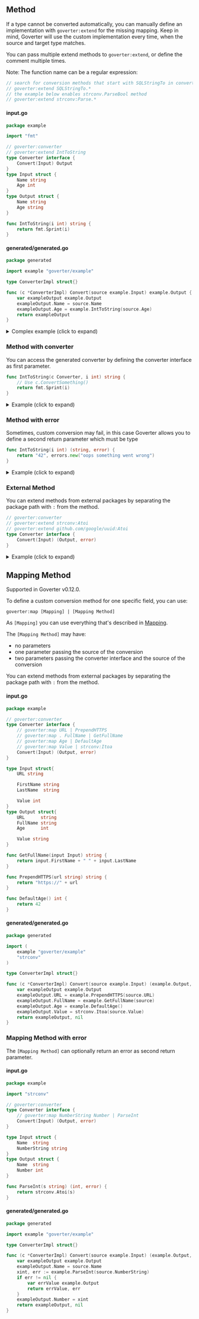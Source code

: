 ## Method

If a type cannot be converted automatically, you can manually define an
implementation with `goverter:extend` for the missing mapping. Keep in mind,
Goverter will use the custom implementation every time, when the source and
target type matches.

You can pass multiple extend methods to `goverter:extend`, or define the
comment multiple times.

Note: The function name can be a regular expression:

```go
// search for conversion methods that start with SQLStringTo in converter's package
// goverter:extend SQLStringTo.*
// the example below enables strconv.ParseBool method
// goverter:extend strconv:Parse.*
```

<!-- tabs:start -->

#### **input.go**

```go
package example

import "fmt"

// goverter:converter
// goverter:extend IntToString
type Converter interface {
    Convert(Input) Output
}
type Input struct {
    Name string
    Age int
}
type Output struct {
    Name string
    Age string
}

func IntToString(i int) string {
    return fmt.Sprint(i)
}
```

#### **generated/generated.go**

```go
package generated

import example "goverter/example"

type ConverterImpl struct{}

func (c *ConverterImpl) Convert(source example.Input) example.Output {
	var exampleOutput example.Output
	exampleOutput.Name = source.Name
	exampleOutput.Age = example.IntToString(source.Age)
	return exampleOutput
}
```

<!-- tabs:end -->

<details>
  <summary>Complex example (click to expand)</summary>

<!-- tabs:start -->

#### **input.go**

```go
package example

// goverter:converter
// goverter:extend ExtractFriendNames
type Converter interface {
    Convert(source []InputPerson) []OutputPerson
}

type InputPerson struct {
    Name string
    Friends []InputPerson
}
type OutputPerson struct {
    Name string
    Friends []string
}

func ExtractFriendNames(persons []InputPerson) []string {
    var names []string
    for _, person := range persons {
        names = append(names, person.Name)
    }
    return names
}
```

#### **generated/generated.go**

```go
package generated

import example "goverter/example"

type ConverterImpl struct{}

func (c *ConverterImpl) Convert(source []example.InputPerson) []example.OutputPerson {
	var exampleOutputPersonList []example.OutputPerson
	if source != nil {
		exampleOutputPersonList = make([]example.OutputPerson, len(source))
		for i := 0; i < len(source); i++ {
			exampleOutputPersonList[i] = c.exampleInputPersonToExampleOutputPerson(source[i])
		}
	}
	return exampleOutputPersonList
}
func (c *ConverterImpl) exampleInputPersonToExampleOutputPerson(source example.InputPerson) example.OutputPerson {
	var exampleOutputPerson example.OutputPerson
	exampleOutputPerson.Name = source.Name
	exampleOutputPerson.Friends = example.ExtractFriendNames(source.Friends)
	return exampleOutputPerson
}
```

<!-- tabs:end -->

</details>

### Method with converter

You can access the generated converter by defining the converter interface as
first parameter.

```go
func IntToString(c Converter, i int) string {
    // Use c.ConvertSomething()
    return fmt.Sprint(i)
}
```

<details>
  <summary>Example (click to expand)</summary>

<!-- tabs:start -->

#### **input.go**

```go
package example

// goverter:converter
// goverter:extend ConvertAnimals
type Converter interface {
    Convert(source Input) Output

    // used only in extend method
    ConvertDogs([]Dog) []Animal
    ConvertCats([]Cat) []Animal
}

type Input struct {
    Animals InputAnimals
}
type InputAnimals struct {
    Cats []Cat
    Dogs []Dog
}
type Output struct {
    Animals []Animal
}

type Cat struct { Name string }
type Dog struct { Name string }

type Animal struct { Name string }

func ConvertAnimals(c Converter, input InputAnimals) []Animal {
    dogs := c.ConvertDogs(input.Dogs)
    cats := c.ConvertCats(input.Cats)
    return append(dogs, cats...)
}
```

#### **generated/generated.go**

```go
package generated

import example "goverter/example"

type ConverterImpl struct{}

func (c *ConverterImpl) Convert(source example.Input) example.Output {
	var exampleOutput example.Output
	exampleOutput.Animals = example.ConvertAnimals(c, source.Animals)
	return exampleOutput
}
func (c *ConverterImpl) ConvertCats(source []example.Cat) []example.Animal {
	var exampleAnimalList []example.Animal
	if source != nil {
		exampleAnimalList = make([]example.Animal, len(source))
		for i := 0; i < len(source); i++ {
			exampleAnimalList[i] = c.exampleCatToExampleAnimal(source[i])
		}
	}
	return exampleAnimalList
}
func (c *ConverterImpl) ConvertDogs(source []example.Dog) []example.Animal {
	var exampleAnimalList []example.Animal
	if source != nil {
		exampleAnimalList = make([]example.Animal, len(source))
		for i := 0; i < len(source); i++ {
			exampleAnimalList[i] = c.exampleDogToExampleAnimal(source[i])
		}
	}
	return exampleAnimalList
}
func (c *ConverterImpl) exampleCatToExampleAnimal(source example.Cat) example.Animal {
	var exampleAnimal example.Animal
	exampleAnimal.Name = source.Name
	return exampleAnimal
}
func (c *ConverterImpl) exampleDogToExampleAnimal(source example.Dog) example.Animal {
	var exampleAnimal example.Animal
	exampleAnimal.Name = source.Name
	return exampleAnimal
}
```

<!-- tabs:end -->

</details>

### Method with error

Sometimes, custom conversion may fail, in this case Goverter allows you to
define a second return parameter which must be type

```go
func IntToString(i int) (string, error) {
    return "42", errors.new("oops something went wrong")
}
```

<details>
  <summary>Example (click to expand)</summary>

<!-- tabs:start -->

#### **input.go**

```go
package example

import "strconv"

// goverter:converter
// goverter:extend StringToInt
type Converter interface {
	Convert(Input) (Output, error)
}

type Input struct{ Value string }
type Output struct{ Value int }

func StringToInt(value string) (int, error) {
	i, err := strconv.Atoi(value)
	return i, err
}
```

#### **generated/generated.go**

```go
package generated

import example "goverter/example"

type ConverterImpl struct{}

func (c *ConverterImpl) Convert(source example.Input) (example.Output, error) {
	var exampleOutput example.Output
	xint, err := example.StringToInt(source.Value)
	if err != nil {
		var errValue example.Output
		return errValue, err
	}
	exampleOutput.Value = xint
	return exampleOutput, nil
}
```

<!-- tabs:end -->

</details>

### External Method

You can extend methods from external packages by separating the package path
with `:` from the method.

```go
// goverter:converter
// goverter:extend strconv:Atoi
// goverter:extend github.com/google/uuid:Atoi
type Converter interface {
	Convert(Input) (Output, error)
}
```

<details>
  <summary>Example (click to expand)</summary>

<!-- tabs:start -->

#### **input.go**

```go
package example

// goverter:converter
// goverter:extend strconv:Atoi
type Converter interface {
	Convert(Input) (Output, error)
}

type Input struct{ Value string }
type Output struct{ Value int }
```

#### **generated/generated.go**

```go
package generated

import (
	example "goverter/example"
	"strconv"
)

type ConverterImpl struct{}

func (c *ConverterImpl) Convert(source example.Input) (example.Output, error) {
	var exampleOutput example.Output
	xint, err := strconv.Atoi(source.Value)
	if err != nil {
		var errValue example.Output
		return errValue, err
	}
	exampleOutput.Value = xint
	return exampleOutput, nil
}
```

<!-- tabs:end -->

</details>

## Mapping Method

Supported in Goverter v0.12.0.

To define a custom conversion method for one specific field, you can use:

```
goverter:map [Mapping] | [Mapping Method]
```

As `[Mapping]` you can use everything that's described in
[Mapping](/conversion/mapping.md).

The `[Mapping Method]` may have:

-   no parameters
-   one parameter passing the source of the conversion
-   two parameters passing the converter interface and the source of the conversion

You can extend methods from external packages by separating the package path
with `:` from the method.

<!-- tabs:start -->

#### **input.go**

```go
package example

// goverter:converter
type Converter interface {
    // goverter:map URL | PrependHTTPS
    // goverter:map . FullName | GetFullName
    // goverter:map Age | DefaultAge
    // goverter:map Value | strconv:Itoa
    Convert(Input) (Output, error)
}

type Input struct{
    URL string

    FirstName string
    LastName  string

    Value int
}
type Output struct{
    URL      string
    FullName string
    Age      int

    Value string
}

func GetFullName(input Input) string {
    return input.FirstName + " " + input.LastName
}

func PrependHTTPS(url string) string {
    return "https://" + url
}

func DefaultAge() int {
    return 42
}
```

#### **generated/generated.go**

```go
package generated

import (
	example "goverter/example"
	"strconv"
)

type ConverterImpl struct{}

func (c *ConverterImpl) Convert(source example.Input) (example.Output, error) {
	var exampleOutput example.Output
	exampleOutput.URL = example.PrependHTTPS(source.URL)
	exampleOutput.FullName = example.GetFullName(source)
	exampleOutput.Age = example.DefaultAge()
	exampleOutput.Value = strconv.Itoa(source.Value)
	return exampleOutput, nil
}
```

<!-- tabs:end -->

### Mapping Method with error

The `[Mapping Method]` can optionally return an error as second return
parameter.

<!-- tabs:start -->

#### **input.go**

```go
package example

import "strconv"

// goverter:converter
type Converter interface {
	// goverter:map NumberString Number | ParseInt
	Convert(Input) (Output, error)
}

type Input struct {
	Name  string
	NumberString string
}
type Output struct {
	Name  string
	Number int
}

func ParseInt(s string) (int, error) {
	return strconv.Atoi(s)
}
```

#### **generated/generated.go**

```go
package generated

import example "goverter/example"

type ConverterImpl struct{}

func (c *ConverterImpl) Convert(source example.Input) (example.Output, error) {
	var exampleOutput example.Output
	exampleOutput.Name = source.Name
	xint, err := example.ParseInt(source.NumberString)
	if err != nil {
		var errValue example.Output
		return errValue, err
	}
	exampleOutput.Number = xint
	return exampleOutput, nil
}
```

<!-- tabs:end -->
